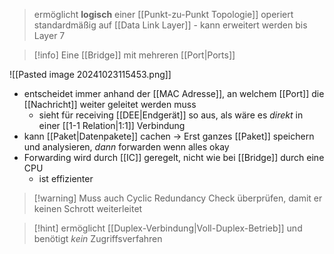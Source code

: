 > ermöglicht **logisch** einer [[Punkt-zu-Punkt Topologie]]
> operiert standardmäßig auf [[Data Link Layer]] - kann erweitert werden bis Layer 7

> [!info] Eine [[Bridge]] mit mehreren [[Port|Ports]]

![[Pasted image 20241023115453.png]]

- entscheidet immer anhand der [[MAC Adresse]], an welchem [[Port]] die [[Nachricht]] weiter geleitet werden muss
	- sieht für receiving [[DEE|Endgerät]] so aus, als wäre es _direkt_ in einer [[1-1 Relation|1:1]] Verbindung
- kann [[Paket|Datenpakete]] cachen -> Erst ganzes [[Paket]] speichern und analysieren, _dann_ forwarden wenn alles okay
- Forwarding wird durch [[IC]] geregelt, nicht wie bei [[Bridge]] durch eine CPU
	- ist effizienter

> [!warning] Muss auch Cyclic Redundancy Check überprüfen, damit er keinen Schrott weiterleitet

> [!hint] ermöglicht [[Duplex-Verbindung|Voll-Duplex-Betrieb]] und benötigt _kein_ Zugriffsverfahren




